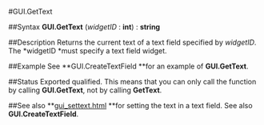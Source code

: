 
#GUI.GetText

##Syntax
**GUI.GetText** (*widgetID* : **int**) : **string**



##Description
Returns the current text of a text field specified by *widgetID*. The *widgetID *must specify a text field widget.



##Example
See **GUI.CreateTextField **for an example of **GUI.GetText**.



##Status
Exported qualified.
This means that you can only call the function by calling **GUI.GetText**, not by calling **GetText**.



##See also
**[gui_settext.html](GUI.SetText) **for setting the text in a text field. See also **GUI.CreateTextField**.


